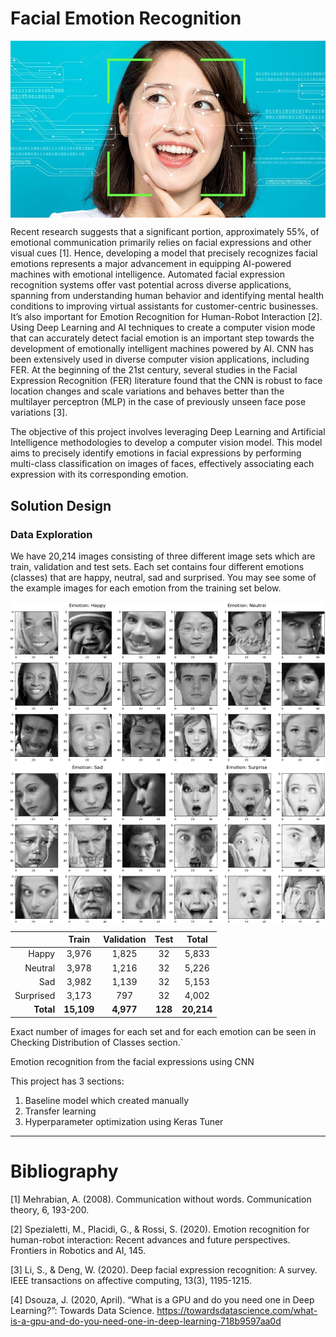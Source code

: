 # Facial Emotion Recognition

<img src='Images/fer-title.jpeg' align='center' alt='Facial Emotion Recognition'></img>

Recent research suggests that a significant portion, approximately 55%, of emotional communication primarily relies on facial expressions and other visual cues [1]. Hence, developing a model that precisely recognizes facial emotions represents a major advancement in equipping AI-powered machines with emotional intelligence. Automated facial expression recognition systems offer vast potential across diverse applications, spanning from understanding human behavior and identifying mental health conditions to improving virtual assistants for customer-centric businesses. It’s also important for Emotion Recognition for Human-Robot Interaction [2]. Using Deep Learning and AI techniques to create a computer vision mode that can accurately detect facial emotion is an important step towards the development of emotionally intelligent machines powered by AI. CNN has been extensively used in diverse computer vision applications, including FER. At the beginning of the 21st century, several studies in the Facial Expression Recognition (FER) literature found that the CNN is robust to face location changes and scale variations and behaves better than the multilayer perceptron (MLP) in the case of previously unseen face pose variations [3].

The objective of this project involves leveraging Deep Learning and Artificial Intelligence methodologies to develop a computer vision model. This model aims to precisely identify emotions in facial expressions by performing multi-class classification on images of faces, effectively associating each expression with its corresponding emotion.

## Solution Design

### Data Exploration

We have 20,214 images consisting of three different image sets which are train, validation and test sets. Each set contains four different emotions (classes) that are happy, neutral, sad and surprised. You may see some of the example images for each emotion from the training set below. 

<img src='Images/emotions.jpg' align='center' alt='Ramdom images from the training set with happy faces'></img>

|     |Train|Validation|Test|Total|
|----:|:---:|:--------:|:--:|:---:|
|Happy|3,976|1,825|32|5,833|
|Neutral|3,978|1,216|32|5,226|
|Sad|3,982|1,139|32|5,153|
|Surprised|3,173|797|32|4,002|
|**Total**|**15,109**|**4,977**|**128**|**20,214**|

Exact number of images for each set and for each emotion can be seen in Checking Distribution of Classes section.`

Emotion recognition from the facial expressions using CNN

This project has 3 sections:
1. Baseline model which created manually
2. Transfer learning
3. Hyperparameter optimization using Keras Tuner

---
# Bibliography

[1] Mehrabian, A. (2008). Communication without words. Communication theory, 6, 193-200.

[2] Spezialetti, M., Placidi, G., & Rossi, S. (2020). Emotion recognition for human-robot interaction: Recent advances and future perspectives. Frontiers in Robotics and AI, 145.

[3] Li, S., & Deng, W. (2020). Deep facial expression recognition: A survey. IEEE transactions on affective computing, 13(3), 1195-1215.

[4] Dsouza, J. (2020, April). “What is a GPU and do you need one in Deep Learning?”: Towards Data Science. https://towardsdatascience.com/what-is-a-gpu-and-do-you-need-one-in-deep-learning-718b9597aa0d
